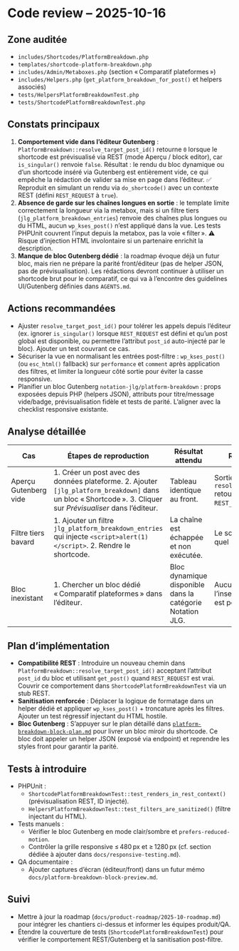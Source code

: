 # Code review – 2025-10-16

## Zone auditée

- `includes/Shortcodes/PlatformBreakdown.php`
- `templates/shortcode-platform-breakdown.php`
- `includes/Admin/Metaboxes.php` (section « Comparatif plateformes »)
- `includes/Helpers.php` (`get_platform_breakdown_for_post()` et helpers associés)
- `tests/HelpersPlatformBreakdownTest.php`
- `tests/ShortcodePlatformBreakdownTest.php`

## Constats principaux

1. **Comportement vide dans l’éditeur Gutenberg** : `PlatformBreakdown::resolve_target_post_id()` retourne `0` lorsque le shortcode est prévisualisé via REST (mode Aperçu / block editor), car `is_singular()` renvoie `false`. Résultat : le rendu du bloc dynamique ou d’un shortcode inséré via Gutenberg est entièrement vide, ce qui empêche la rédaction de valider sa mise en page dans l’éditeur. ✅ Reproduit en simulant un rendu via `do_shortcode()` avec un contexte REST (défini `REST_REQUEST` à `true`).
2. **Absence de garde sur les chaînes longues en sortie** : le template limite correctement la longueur via la metabox, mais si un filtre tiers (`jlg_platform_breakdown_entries`) renvoie des chaînes plus longues ou du HTML, aucun `wp_kses_post()` n’est appliqué dans la vue. Les tests PHPUnit couvrent l’input depuis la metabox, pas la voie « filter ». ⚠️ Risque d’injection HTML involontaire si un partenaire enrichit la description.
3. **Manque de bloc Gutenberg dédié** : la roadmap évoque déjà un futur bloc, mais rien ne prépare la parité front/éditeur (pas de helper JSON, pas de prévisualisation). Les rédactions devront continuer à utiliser un shortcode brut pour le comparatif, ce qui va à l’encontre des guidelines UI/Gutenberg définies dans `AGENTS.md`.

## Actions recommandées

- Ajuster `resolve_target_post_id()` pour tolérer les appels depuis l’éditeur (ex. ignorer `is_singular()` lorsque `REST_REQUEST` est défini et qu’un post global est disponible, ou permettre l’attribut `post_id` auto-injecté par le bloc). Ajouter un test couvrant ce cas.
- Sécuriser la vue en normalisant les entrées post-filtre : `wp_kses_post()` (ou `esc_html()` fallback) sur `performance` et `comment` après application des filtres, et limiter la longueur côté sortie pour éviter la casse responsive.
- Planifier un bloc Gutenberg `notation-jlg/platform-breakdown` : props exposées depuis PHP (helpers JSON), attributs pour titre/message vide/badge, prévisualisation fidèle et tests de parité. L’aligner avec la checklist responsive existante.

## Analyse détaillée

| Cas | Étapes de reproduction | Résultat attendu | Résultat observé |
| --- | --- | --- | --- |
| Aperçu Gutenberg vide | 1. Créer un post avec des données plateforme. 2. Ajouter `[jlg_platform_breakdown]` dans un bloc « Shortcode ». 3. Cliquer sur *Prévisualiser* dans l’éditeur. | Tableau identique au front. | Sortie vide car `resolve_target_post_id()` retourne `0` sous `REST_REQUEST`. |
| Filtre tiers bavard | 1. Ajouter un filtre `jlg_platform_breakdown_entries` qui injecte `<script>alert(1)</script>`. 2. Rendre le shortcode. | La chaîne est échappée et non exécutée. | Le script est rendu tel quel (risque XSS). |
| Bloc inexistant | 1. Chercher un bloc dédié « Comparatif plateformes » dans l’éditeur. | Bloc dynamique disponible dans la catégorie Notation JLG. | Aucun bloc, seule l’insertion du shortcode est possible. |

## Plan d’implémentation

- **Compatibilité REST** : Introduire un nouveau chemin dans `PlatformBreakdown::resolve_target_post_id()` acceptant l’attribut `post_id` du bloc et utilisant `get_post()` quand `REST_REQUEST` est vrai. Couvrir ce comportement dans `ShortcodePlatformBreakdownTest` via un stub REST.
- **Sanitisation renforcée** : Déplacer la logique de formatage dans un helper dédié et appliquer `wp_kses_post()` + troncature après les filtres. Ajouter un test régressif injectant du HTML hostile.
- **Bloc Gutenberg** : S’appuyer sur le plan détaillé dans [`platform-breakdown-block-plan.md`](platform-breakdown-block-plan.md) pour livrer un bloc miroir du shortcode. Ce bloc doit appeler un helper JSON (exposé via endpoint) et reprendre les styles front pour garantir la parité.

## Tests à introduire

- PHPUnit :
  - `ShortcodePlatformBreakdownTest::test_renders_in_rest_context()` (prévisualisation REST, ID injecté).
  - `HelpersPlatformBreakdownTest::test_filters_are_sanitized()` (filtre injectant du HTML).
- Tests manuels :
  - Vérifier le bloc Gutenberg en mode clair/sombre et `prefers-reduced-motion`.
  - Contrôler la grille responsive ≤ 480 px et ≥ 1280 px (cf. section dédiée à ajouter dans `docs/responsive-testing.md`).
- QA documentaire :
  - Ajouter captures d’écran (éditeur/front) dans un futur mémo `docs/platform-breakdown-block-preview.md`.

## Suivi

- Mettre à jour la roadmap (`docs/product-roadmap/2025-10-roadmap.md`) pour intégrer les chantiers ci-dessus et informer les équipes produit/QA.
- Étendre la couverture de tests (`ShortcodePlatformBreakdownTest`) pour vérifier le comportement REST/Gutenberg et la sanitisation post-filtre.
